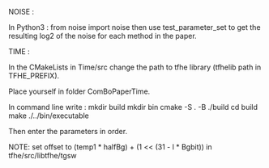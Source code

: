 NOISE :

In Python3 :
from noise import noise
then use test_parameter_set to get the resulting log2 of the noise for each method in the paper.

TIME :

In the CMakeLists in Time/src change the path to tfhe library (tfhelib path in TFHE_PREFIX).

Place yourself in folder ComBoPaperTime.

In command line write :
mkdir build
mkdir bin
cmake -S . -B ./build
cd build
make
./../bin/executable

Then enter the parameters in order.

NOTE: set offset to (temp1 * halfBg) + (1 << (31 - l * Bgbit)) in
tfhe/src/libtfhe/tgsw
